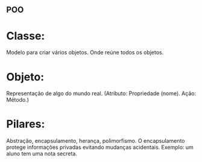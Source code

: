 ## POO
# Classe:
Modelo para criar vários objetos. Onde reúne todos os objetos.

# Objeto:
Representação de algo do mundo real. (Atributo: Propriedade (nome). Ação: Método.)

# Pilares:
Abstração, encapsulamento, herança, polimorfismo. 
O encapsulamento protege informações privadas evitando mudanças acidentais. Exemplo: um aluno tem uma nota secreta.
